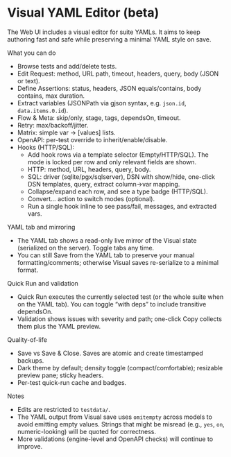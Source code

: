 # Visual YAML Editor (beta)

The Web UI includes a visual editor for suite YAMLs. It aims to keep authoring fast and safe while preserving a minimal YAML style on save.

What you can do
- Browse tests and add/delete tests.
- Edit Request: method, URL path, timeout, headers, query, body (JSON or text).
- Define Assertions: status, headers, JSON equals/contains, body contains, max duration.
- Extract variables (JSONPath via gjson syntax, e.g. `json.id`, `data.items.0.id`).
- Flow & Meta: skip/only, stage, tags, dependsOn, timeout.
- Retry: max/backoff/jitter.
- Matrix: simple var -> [values] lists.
- OpenAPI: per-test override to inherit/enable/disable.
- Hooks (HTTP/SQL):
	- Add hook rows via a template selector (Empty/HTTP/SQL). The mode is locked per row and only relevant fields are shown.
	- HTTP: method, URL, headers, query, body.
	- SQL: driver (sqlite/pgx/sqlserver), DSN with show/hide, one-click DSN templates, query, extract column->var mapping.
	- Collapse/expand each row, and see a type badge (HTTP/SQL).
	- Convert… action to switch modes (optional).
	- Run a single hook inline to see pass/fail, messages, and extracted vars.

YAML tab and mirroring
- The YAML tab shows a read-only live mirror of the Visual state (serialized on the server). Toggle tabs any time.
- You can still Save from the YAML tab to preserve your manual formatting/comments; otherwise Visual saves re-serialize to a minimal format.

Quick Run and validation
- Quick Run executes the currently selected test (or the whole suite when on the YAML tab). You can toggle “with deps” to include transitive dependsOn.
- Validation shows issues with severity and path; one-click Copy collects them plus the YAML preview.

Quality-of-life
- Save vs Save & Close. Saves are atomic and create timestamped backups.
- Dark theme by default; density toggle (compact/comfortable); resizable preview pane; sticky headers.
- Per-test quick-run cache and badges.

Notes
- Edits are restricted to `testdata/`.
- The YAML output from Visual save uses `omitempty` across models to avoid emitting empty values. Strings that might be misread (e.g., `yes`, `on`, numeric-looking) will be quoted for correctness.
- More validations (engine-level and OpenAPI checks) will continue to improve.
